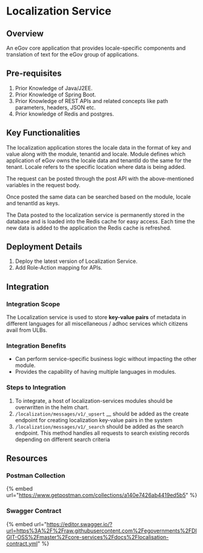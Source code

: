 # Localization Service

## Overview <a href="#overview" id="overview"></a>

An eGov core application that provides locale-specific components and translation of text for the eGov group of applications.

## Pre-requisites <a href="#pre-requisites" id="pre-requisites"></a>

1. Prior Knowledge of Java/J2EE.
2. Prior Knowledge of Spring Boot.
3. Prior Knowledge of REST APIs and related concepts like path parameters, headers, JSON etc.
4. Prior knowledge of Redis and postgres.

## Key Functionalities <a href="#key-functionalities" id="key-functionalities"></a>

The localization application stores the locale data in the format of key and value along with the module, tenantid and locale. Module defines which application of eGov owns the locale data and tenantId do the same for the tenant. Locale refers to the specific location where data is being added. &#x20;

The request can be posted through the post API with the above-mentioned variables in the request body.

Once posted the same data can be searched based on the module, locale and tenantId as keys.

The Data posted to the localization service is permanently stored in the database and is loaded into the Redis cache for easy access. Each time the new data is added to the application the Redis cache is refreshed.

## Deployment Details <a href="#deployment-details" id="deployment-details"></a>

1. Deploy the latest version of Localization Service.
2. Add Role-Action mapping for APIs.

## Integration <a href="#integration" id="integration"></a>

### Integration Scope <a href="#integration-scope" id="integration-scope"></a>

The Localization service is used to store **key-value pairs** of metadata in different languages for all miscellaneous / adhoc services which citizens avail from ULBs.

### Integration Benefits <a href="#integration-benefits" id="integration-benefits"></a>

* Can perform service-specific business logic without impacting the other module.
* Provides the capability of having multiple languages in modules.

### Steps to Integration <a href="#steps-to-integration" id="steps-to-integration"></a>

1. To integrate, a host of localization-services modules should be overwritten in the helm chart.
2. `/localization/messages/v1/_upsert` __ should be added as the create endpoint for creating localization key-value pairs in the system
3. `/localization/messages/v1/_search` should be added as the search endpoint. This method handles all requests to search existing records depending on different search criteria

## Resources

### Postman Collection

{% embed url="https://www.getpostman.com/collections/a140e7426ab4419ed5b5" %}

### Swagger Contract <a href="#swagger-contract" id="swagger-contract"></a>

{% embed url="https://editor.swagger.io/?url=https%3A%2F%2Fraw.githubusercontent.com%2Fegovernments%2FDIGIT-OSS%2Fmaster%2Fcore-services%2Fdocs%2Flocalisation-contract.yml" %}

>

&#x20;
